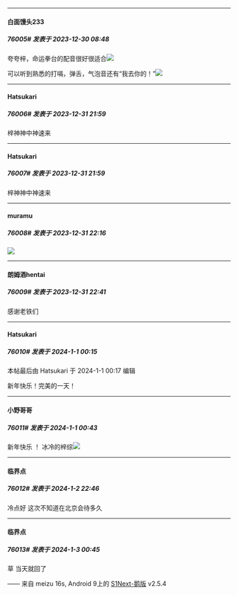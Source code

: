 
*****

####  白面馒头233  
##### 76005#       发表于 2023-12-30 08:48

夸夸梓，命运拳台的配音很好很适合<img src="https://static.saraba1st.com/image/smiley/face2017/072.png" referrerpolicy="no-referrer">

可以听到熟悉的打嗝，弹舌，气泡音还有“我去你的！”<img src="https://static.saraba1st.com/image/smiley/face2017/066.png" referrerpolicy="no-referrer">


*****

####  Hatsukari  
##### 76006#       发表于 2023-12-31 21:59

梓神神中神速来

*****

####  Hatsukari  
##### 76007#       发表于 2023-12-31 21:59

梓神神中神速来


*****

####  muramu  
##### 76008#       发表于 2023-12-31 22:16

<img src="https://static.saraba1st.com/image/smiley/face2017/072.png" referrerpolicy="no-referrer">


*****

####  朗姆酒hentai  
##### 76009#       发表于 2023-12-31 22:41

感谢老铁们


*****

####  Hatsukari  
##### 76010#       发表于 2024-1-1 00:15

 本帖最后由 Hatsukari 于 2024-1-1 00:17 编辑 

新年快乐！完美的一天！


*****

####  小野哥哥  
##### 76011#       发表于 2024-1-1 00:43

新年快乐 ！ 冰冷的梓综<img src="https://static.saraba1st.com/image/smiley/face2017/075.png" referrerpolicy="no-referrer">


*****

####  临界点  
##### 76012#       发表于 2024-1-2 22:46

冷点好 这次不知道在北京会待多久


*****

####  临界点  
##### 76013#       发表于 2024-1-3 00:45

草 当天就回了

—— 来自 meizu 16s, Android 9上的 [S1Next-鹅版](https://github.com/ykrank/S1-Next/releases) v2.5.4


